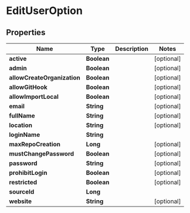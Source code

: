 
# EditUserOption

## Properties
Name | Type | Description | Notes
------------ | ------------- | ------------- | -------------
**active** | **Boolean** |  |  [optional]
**admin** | **Boolean** |  |  [optional]
**allowCreateOrganization** | **Boolean** |  |  [optional]
**allowGitHook** | **Boolean** |  |  [optional]
**allowImportLocal** | **Boolean** |  |  [optional]
**email** | **String** |  |  [optional]
**fullName** | **String** |  |  [optional]
**location** | **String** |  |  [optional]
**loginName** | **String** |  | 
**maxRepoCreation** | **Long** |  |  [optional]
**mustChangePassword** | **Boolean** |  |  [optional]
**password** | **String** |  |  [optional]
**prohibitLogin** | **Boolean** |  |  [optional]
**restricted** | **Boolean** |  |  [optional]
**sourceId** | **Long** |  | 
**website** | **String** |  |  [optional]



